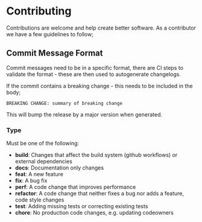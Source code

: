 <!--
THIS FILE IS MANAGED BY IAC
AND WILL BE OVERWRITTEN IF MODIFIED
github-infra:/assets/contributing_oss.md
-->

# Contributing

Contributions are welcome and help create better software. As a contributor we have
a few guidelines to follow;

## Commit Message Format

Commit messages need to be in a specific format, there are CI steps to validate the format - these
are then used to autogenerate changelogs.

If the commit contains a breaking change - this needs to be included in the body;

```
BREAKING CHANGE: summary of breaking change
```

This will bump the release by a major version when generated.

### Type

Must be one of the following:

* **build**: Changes that affect the build system (github workflows) or external dependencies
* **docs**: Documentation only changes
* **feat**: A new feature
* **fix**: A bug fix
* **perf**: A code change that improves performance
* **refactor**: A code change that neither fixes a bug nor adds a feature, code style changes
* **test**: Adding missing tests or correcting existing tests
* **chore**: No production code changes, e.g. updating codeowners
